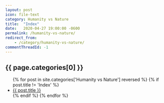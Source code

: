 ```yaml
---
layout: post
icon: file-text
category: Humanity vs Nature
title:  "Index"
date:   2020-04-27 19:00:00 -0600
permalink: /humanity-vs-nature/
redirect_from:
    - /category/humanity-vs-nature/
commentThreadId: -1
---
```


## {{ page.categories[0] }}

<ul>
    {% for post in site.categories['Humanity vs Nature'] reversed %}
        {% if post.title != 'Index' %}
        <li><a href='{{ post.url }}'>{{ post.title }}</a></li>
        {% endif %}
    {% endfor %}
</ul>
